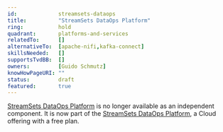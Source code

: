 ```yaml
---
id:				streamsets-dataops
title:      	"StreamSets DataOps Platform"
ring:       	hold
quadrant:   	platforms-and-services
relatedTo:		[]
alternativeTo:	[apache-nifi,kafka-connect]
skillsNeeded:	[]
supportsTvdBB:	[]
owners:         [Guido Schmutz]
knowHowPageURI:	""   
status:			draft
featured:       true
---
```


[StreamSets DataOps Platform](https://streamsets.com/products/dataops-platform/) is no longer available as an independent component. It is now part of the [StreamSets DataOps Platform](https://streamsets.com/products/dataops-platform/), a Cloud offering with a free plan.